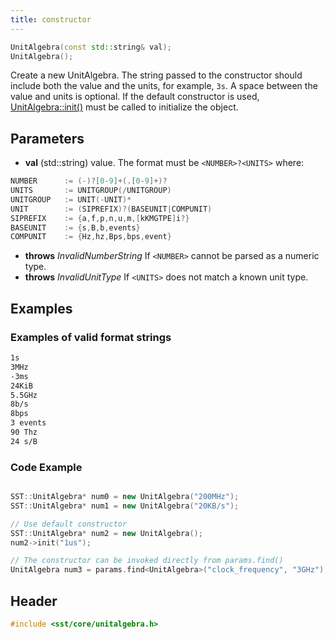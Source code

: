 ```yaml
---
title: constructor
---
```


```cpp
UnitAlgebra(const std::string& val);
UnitAlgebra();
```

Create a new UnitAlgebra. The string passed to the constructor should include both the value and the units, for example, `3s`. A space between the value and units is optional. If the default constructor is used, [UnitAlgebra::init()](init) must be called to initialize the object.

## Parameters
* **val** (std::string) value. The format must be `<NUMBER>?<UNITS>` where:
```cpp
NUMBER      := (-)?[0-9]+(.[0-9]+)?
UNITS       := UNITGROUP(/UNITGROUP)
UNITGROUP   := UNIT(-UNIT)*
UNIT        := (SIPREFIX)?(BASEUNIT|COMPUNIT)
SIPREFIX    := {a,f,p,n,u,m,[kKMGTPE]i?}
BASEUNIT    := {s,B,b,events}
COMPUNIT    := {Hz,hz,Bps,bps,event}
```
* **throws** *InvalidNumberString* If `<NUMBER>` cannot be parsed as a numeric type.
* **throws** *InvalidUnitType* If `<UNITS>` does not match a known unit type.

## Examples
### Examples of valid format strings
```sh
1s
3MHz
-3ms
24KiB
5.5GHz
8b/s
8bps
3 events
90 Thz
24 s/B
```

### Code Example
```cpp

SST::UnitAlgebra* num0 = new UnitAlgebra("200MHz");
SST::UnitAlgebra* num1 = new UnitAlgebra("20KB/s");

// Use default constructor
SST::UnitAlgebra* num2 = new UnitAlgebra();
num2->init("1us");

// The constructor can be invoked directly from params.find()
UnitAlgebra num3 = params.find<UnitAlgebra>("clock_frequency", "3GHz");
```

## Header
```cpp
#include <sst/core/unitalgebra.h>
```
